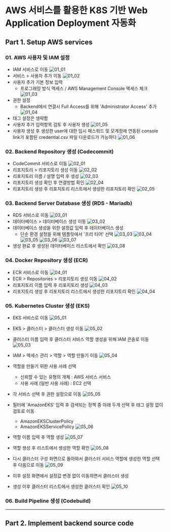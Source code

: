 # AWS 서비스를 활용한 K8S 기반 Web Application Deployment 자동화

## Part 1. Setup AWS services

### 01. AWS 사용자 및 IAM 설정
* IAM 서비스로 이동
![01_01](/images/01_01.png)
* 서비스 > 사용자 추가 이동
![01_02](/images/01_02.png)
* 사용자 추가 기본 정보 입력
    * 프로그래밍 방식 엑세스 / AWS Management Console 액세스 체크
![01_03](/images/01_03.png)
* 권한 설정
    * Backend에서 연결시 Full Access를 위해 'Administrator Access' 추가
![01_04](/images/01_04.png)
* 태그 설정은 생략함
* 사용자 추가 입력항목 검토 후 사용자 생성
![01_05](/images/01_05.png)
* 사용자 생성 후 생성한 user에 대한 임시 패스워드 및 모계정에 연동된 console link가 포함된 credential.csv 파일 다운로드가 가능하다
![01_06](/images/01_06.png)

### 02. Backend Repository 생성 (Codecommit)
* CodeCommit 서비스로 이동
![02_01](/images/02_01.png)
* 리포지토리 > 리포지토리 생성 이동
![02_02](/images/02_02.png)
* 리포지토리 이름 / 설명 입력 후 생성
![02_03](/images/02_03.png)
* 리포지토리 생성 확인 후 연결방법 확인
![02_04](/images/02_04.png)
* 리포지토리 생성 후 리포지토리 리스트에서 생성한 리포지토리 확인
![02_05](/images/02_05.png)

### 03. Backend Server Database 생성 (RDS - Mariadb)
* RDS 서비스로 이동
![03_01](/images/03_01.png)
* 데이터베이스 > 데이터베이스 생성 이동
![03_02](/images/03_02.png)
* 데이터베이스 생성을 위한 설정값 입력 후 데이터베이스 생성
    * 단순 환경 설정을 위해 템플릿에서 '프리 티어' 선택
![03_03](/images/03_03.png)
![03_04](/images/03_04.png)
![03_05](/images/03_05.png)
![03_06](/images/03_06.png)
![03_07](/images/03_07.png)
* 생성 완료 후 생성된 데이터베이스 리스트에서 확인
![03_08](/images/03_08.png)

### 04. Docker Repository 생성 (ECR)
* ECR 서비스로 이동
![04_01](/images/04_01.png)
* ECR > Repositories > 리포지토리 생성 이동
![04_02](/images/04_02.png)
* 리포지토리 이름 입력 후 리포지토리 생성
![04_03](/images/04_03.png)
* 리포지토리 생성 후 리포지토리 리스트에서 생성한 리포지토리 확인
![04_04](/images/04_04.png)

### 05. Kubernetes Cluster 생성 (EKS)
* EKS 서비스로 이동
![05_01](/images/05_01.png)
* EKS > 클러스터 > 클러스터 생성 이동
![05_02](/images/05_02.png)
* 클러스터 이름 입력 후 클러스터 서비스 역할 생성을 위해 IAM 콘솔로 이동
![05_03](/images/05_03.png)
* IAM > 엑세스 관리 > 역할 > 역할 만들기 이동
![05_04](/images/05_04.png)
* 역할을 만들기 위한 사용 사례 선택
    * 신뢰할 수 있는 유형의 개체 : AWS 서비스 서비스
    * 사용 사례 (일반 사용 사례) : EC2 선택
* 각 서비스 선택 후 권한 설정으로 이동
![05_05](/images/05_05.png)
* 필터에 'AmazonEKS' 입력 후 검색되는 정책 중 아래 두개 선택 후 태그 설정 없이 검토로 이동
    * AmazonEKSClusterPolicy
    * AmazonEKSServicePolicy
![05_06](/images/05_06.png)
* 역할 이름 입력 후 역할 생성
![05_07](/images/05_07.png)
* 역할 생성 후 리스트에서 생성한 역할 확인
![05_08](/images/05_08.png)
* 다시 클러스터 구성 화면으로 돌아와서 클러스터 서비스 역할에 생성한 역할 선택 후 다음으로 이동
![05_09](/images/05_09.png)
* 이후 설정 화면에서 설정값 변경 없이 이동하면서 클러스터 생성

* 생성 이후 클러스터 리스트에서 생성한 클러스터 확인
![05_10](/images/05_10.png)

### 06. Build Pipeline 생성 (Codebuild)


-------------------------------------------------------------

## Part 2. Implement backend source code